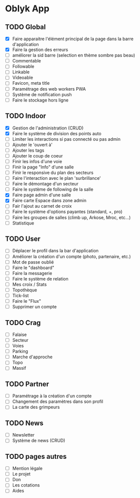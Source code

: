 # Oblyk App

## TODO Global
- [x] Faire apparaitre l'élément principal de la page dans la barre d'application
- [x] Faire la gestion des erreurs
- [ ] améliorer la sid barre (selection en thème sombre pas beau)
- [ ] Commentable
- [ ] Followable
- [ ] Linkable
- [ ] Videoable
- [ ] Favicon, meta title
- [ ] Paramétrage des web workers PWA
- [ ] Système de notification push
- [ ] Faire le stockage hors ligne

## TODO Indoor
- [x] Gestion de l'administration (CRUD)
- [x] Faire le système de division des points auto
- [ ] Limiter les interactions si pas connecté ou pas admin
- [ ] Ajouter le 'ouvert à'
- [ ] Ajouter les tags
- [ ] Ajouter le coup de coeur
- [ ] Finir les infos d'une voie
- [ ] Finir la page "Info" d'une salle
- [ ] Finir le responsive du plan des secteurs
- [ ] Faire l'interaction avec le plan 'surbrillance'
- [ ] Faire le démontage d'un secteur
- [ ] Faire le système de following de la salle
- [x] Faire page admin d'une salle
- [x] Faire carte Espace dans zone admin
- [ ] Fair l'ajout au carnet de croix
- [ ] Faire le système d'options payantes (standard, +, pro)
- [ ] Faire les groupes de salles (climb up, Arkose, Mroc, etc...)
- [ ] Statistique

## TODO User
- [ ] Déplacer le profil dans la bar d'application
- [ ] Améliorer la création d'un compte (photo, partenaire, etc.)
- [ ] Mot de passe oublié
- [ ] Faire le "dashboard"
- [ ] Faire la messagerie
- [ ] Faire le système de relation
- [ ] Mes croix / Stats
- [ ] Topothèque
- [ ] Tick-list
- [ ] Faire le "Flux"
- [ ] Supprimer un compte 

## TODO Crag
- [ ] Falaise
- [ ] Secteur
- [ ] Voies
- [ ] Parking
- [ ] Marche d'approche
- [ ] Topo
- [ ] Massif

## TODO Partner
- [ ] Paramétrage à la création d'un compte
- [ ] Changement des paramètres dans son profil
- [ ] La carte des grimpeurs

## TODO News
- [ ] Newsletter
- [ ] Système de news (CRUD)

## TODO pages autres
- [ ] Mention légale
- [ ] Le projet
- [ ] Don
- [ ] Les cotations
- [ ] Aides
